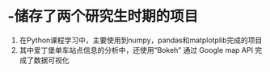 # -储存了两个研究生时期的项目
1. 在Python课程学习中，主要使用到numpy，pandas和matplotplib完成的项目
2. 其中爱丁堡单车站点信息的分析中，还使用“Bokeh” 通过 Google map API 完成了数据可视化

